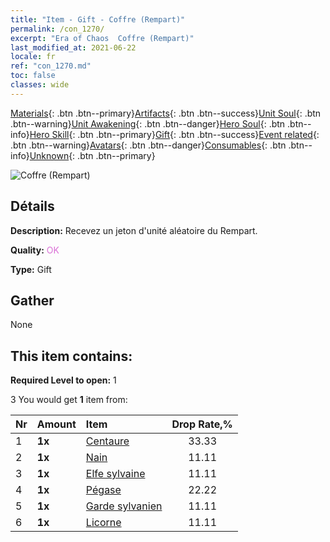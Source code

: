 ```yaml
---
title: "Item - Gift - Coffre (Rempart)"
permalink: /con_1270/
excerpt: "Era of Chaos  Coffre (Rempart)"
last_modified_at: 2021-06-22
locale: fr
ref: "con_1270.md"
toc: false
classes: wide
---
```

 [Materials](/ItemsFR/){: .btn .btn--primary}[Artifacts](/ItemsFR/Artifacts/){: .btn .btn--success}[Unit Soul](/ItemsFR/UnitSoul/){: .btn .btn--warning}[Unit Awakening](/ItemsFR/UnitAwakening/){: .btn .btn--danger}[Hero Soul](/ItemsFR/HeroSoul/){: .btn .btn--info}[Hero Skill](/ItemsFR/HeroSkill/){: .btn .btn--primary}[Gift](/ItemsFR/Gift/){: .btn .btn--success}[Event related](/ItemsFR/Events/){: .btn .btn--warning}[Avatars](/ItemsFR/Avatars/){: .btn .btn--danger}[Consumables](/ItemsFR/Consumables/){: .btn .btn--info}[Unknown](/ItemsFR/Unknown/){: .btn .btn--primary}

 ![Coffre (Rempart)](/images/t/i_904002.png)

## Détails
 **Description:** Recevez un jeton d'unité aléatoire du Rempart.

 **Quality:** <span style="color: #DA70D6">OK</span>

 **Type:** Gift

## Gather

  None

## This item contains:

 **Required Level to open:** 1

 3 You would get **1** item  from:

  | Nr | Amount |     Item    | Drop Rate,% |
  |:---|:-------|:------------|:---------:|
  | 1 |  **1x** | [Centaure](/ItemsFR/unt_199/) | 33.33 | 
  | 2 |  **1x** | [Nain](/ItemsFR/unt_200/) | 11.11 | 
  | 3 |  **1x** | [Elfe sylvaine](/ItemsFR/unt_201/) | 11.11 | 
  | 4 |  **1x** | [Pégase](/ItemsFR/unt_202/) | 22.22 | 
  | 5 |  **1x** | [Garde sylvanien](/ItemsFR/unt_203/) | 11.11 | 
  | 6 |  **1x** | [Licorne](/ItemsFR/unt_204/) | 11.11 | 
